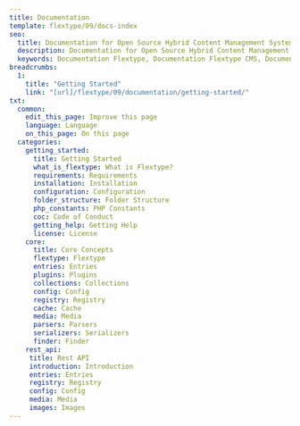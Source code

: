 ```yaml
---
title: Documentation
template: flextype/09/docs-index
seo:
  title: Documentation for Open Source Hybrid Content Management System | Flextype
  description: Documentation for Open Source Hybrid Content Management System
  keywords: Documentation Flextype, Documentation Flextype CMS, Documentation Headless CMS, Documentation Flat File CMS, Documentation Flat File Content Management System, Documentation PHP CMS, Content, Management, System, PHP, CMS
breadcrumbs:
  1:
    title: "Getting Started"
    link: "[url]/flextype/09/documentation/getting-started/"
txt:
  common:
    edit_this_page: Improve this page
    language: Language
    on_this_page: On this page
  categories:
    getting_started:
      title: Getting Started
      what_is_flextype: What is Flextype?
      requirements: Requirements
      installation: Installation
      configuration: Configuration
      folder_structure: Folder Structure
      php_constants: PHP Constants
      coc: Code of Conduct
      getting_help: Getting Help
      license: License
    core:
      title: Core Concepts
      flextype: Flextype
      entries: Entries
      plugins: Plugins
      collections: Collections
      config: Config
      registry: Registry
      cache: Cache
      media: Media
      parsers: Parsers
      serializers: Serializers
      finder: Finder
    rest_api:
     title: Rest API
     introduction: Introduction
     entries: Entries
     registry: Registry
     config: Config
     media: Media
     images: Images
---
```

